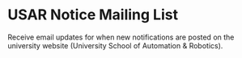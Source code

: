 # USAR Notice Mailing List

Receive email updates for when new notifications are posted on the university website (University School of Automation &
Robotics).